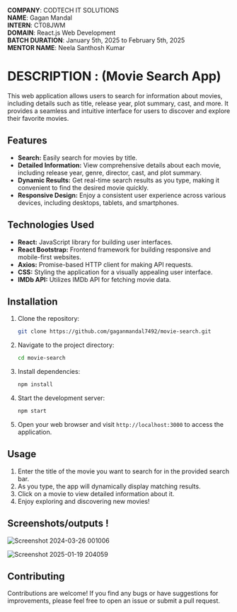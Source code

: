 **COMPANY**: CODTECH IT SOLUTIONS<br>
**NAME**: Gagan Mandal<br>
**INTERN**: CT08JWM<br>
**DOMAIN**: React.js Web Development<br>
**BATCH DURATION**: January 5th, 2025 to February 5th, 2025<br>
**MENTOR NAME**: Neela Santhosh Kumar<br>


# DESCRIPTION : **(Movie Search App)**
   This web application allows users to search for information about movies, including details such as title, release year, plot summary, 
   cast, and more. It provides a seamless and intuitive interface for users to discover and explore their favorite movies.

## Features

- **Search:** Easily search for movies by title.
- **Detailed Information:** View comprehensive details about each movie, including release year, genre, director, cast, and plot summary.
- **Dynamic Results:** Get real-time search results as you type, making it convenient to find the desired movie quickly.
- **Responsive Design:** Enjoy a consistent user experience across various devices, including desktops, tablets, and smartphones.

## Technologies Used

- **React:** JavaScript library for building user interfaces.
- **React Bootstrap:** Frontend framework for building responsive and mobile-first websites.
- **Axios:** Promise-based HTTP client for making API requests.
- **CSS:** Styling the application for a visually appealing user interface.
- **IMDb API:** Utilizes IMDb API for fetching movie data.

## Installation

1. Clone the repository:
    ```bash
    git clone https://github.com/gaganmandal7492/movie-search.git
    ```

2. Navigate to the project directory:
    ```bash
    cd movie-search
    ```

3. Install dependencies:
    ```bash
    npm install
    ```

4. Start the development server:
    ```bash
    npm start
    ```

5. Open your web browser and visit `http://localhost:3000` to access the application.

## Usage

1. Enter the title of the movie you want to search for in the provided search bar.
2. As you type, the app will dynamically display matching results.
3. Click on a movie to view detailed information about it.
4. Enjoy exploring and discovering new movies!

## Screenshots/outputs !

![Screenshot 2024-03-26 001006](https://github.com/harshit0075/movie-search/assets/112869167/54bf60d0-e17f-46de-8434-481bdd105bec)


![Screenshot 2025-01-19 204059](https://github.com/user-attachments/assets/d4c05fe3-3bb1-49b6-8215-8d3c0b3a7fdf)




## Contributing

Contributions are welcome! If you find any bugs or have suggestions for improvements, please feel free to open an issue or submit a pull request.


